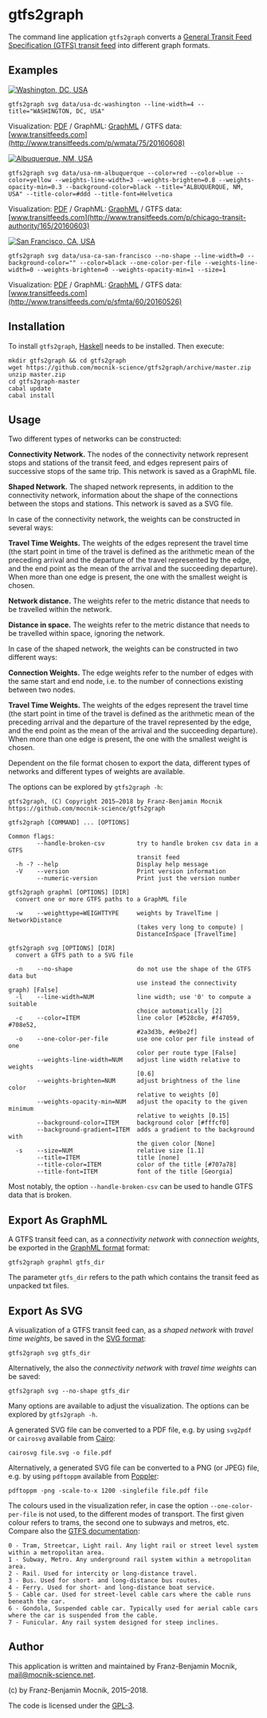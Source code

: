 # gtfs2graph

The command line application `gtfs2graph` converts a [General Transit Feed Specification (GTFS) transit feed](https://developers.google.com/transit/gtfs/reference) into different graph formats.

## Examples

[![Washington, DC, USA](https://github.com/mocnik-science/gtfs2graph/blob/master/examples/usa-dc-washington.png)](https://github.com/mocnik-science/gtfs2graph/blob/master/examples/usa-dc-washington.pdf)

```
gtfs2graph svg data/usa-dc-washington --line-width=4 --title="WASHINGTON, DC, USA"
```

Visualization: [PDF](https://github.com/mocnik-science/gtfs2graph/blob/master/examples/usa-dc-washington.pdf) /
GraphML: [GraphML](https://github.com/mocnik-science/gtfs2graph/blob/master/examples/usa-dc-washington.graphml) /
GTFS data: [www.transitfeeds.com](http://www.transitfeeds.com/p/wmata/75/20160608)

[![Albuquerque, NM, USA](https://github.com/mocnik-science/gtfs2graph/blob/master/examples/usa-nm-albuquerque.png)](https://github.com/mocnik-science/gtfs2graph/blob/master/examples/usa-nm-albuquerque.pdf)

```
gtfs2graph svg data/usa-nm-albuquerque --color=red --color=blue --color=yellow --weights-line-width=3 --weights-brighten=0.8 --weights-opacity-min=0.3 --background-color=black --title="ALBUQUERQUE, NM, USA" --title-color=#ddd --title-font=Helvetica
```

Visualization: [PDF](https://github.com/mocnik-science/gtfs2graph/blob/master/examples/usa-nm-albuquerque.pdf) /
GraphML: [GraphML](https://github.com/mocnik-science/gtfs2graph/blob/master/examples/usa-nm-albuquerque.graphml) /
GTFS data: [www.transitfeeds.com](http://www.transitfeeds.com/p/chicago-transit-authority/165/20160603)

[![San Francisco, CA, USA](https://github.com/mocnik-science/gtfs2graph/blob/master/examples/usa-ca-san-francisco.png)](https://github.com/mocnik-science/gtfs2graph/blob/master/examples/usa-ca-san-francisco.pdf)

```
gtfs2graph svg data/usa-ca-san-francisco --no-shape --line-width=0 --background-color="" --color=black --one-color-per-file --weights-line-width=0 --weights-brighten=0 --weights-opacity-min=1 --size=1
```

Visualization: [PDF](https://github.com/mocnik-science/gtfs2graph/blob/master/examples/usa-ca-san-francisco.pdf) /
GraphML: [GraphML](https://github.com/mocnik-science/gtfs2graph/blob/master/examples/usa-ca-san-francisco.graphml) /
GTFS data: [www.transitfeeds.com](http://www.transitfeeds.com/p/sfmta/60/20160526)

## Installation

To install `gtfs2graph`, [Haskell](https://www.haskell.org/platform/) needs to be installed. Then execute:
```
mkdir gtfs2graph && cd gtfs2graph
wget https://github.com/mocnik-science/gtfs2graph/archive/master.zip
unzip master.zip
cd gtfs2graph-master
cabal update
cabal install
```

## Usage

Two different types of networks can be constructed:

**Connectivity Network.** The nodes of the connectivity network represent stops and stations of the transit feed, and edges represent pairs of successive stops of the same trip. This network is saved as a GraphML file.

**Shaped Network.** The shaped network represents, in addition to the connectivity network, information about the shape of the connections between the stops and stations. This network is saved as a SVG file.

In case of the connectivity network, the weights can be constructed in several ways:

**Travel Time Weights.** The weights of the edges represent the travel time (the start point in time of the travel is defined as the arithmetic mean of the preceding arrival and the departure of the travel represented by the edge, and the end point as the mean of the arrival and the succeeding departure). When more than one edge is present, the one with the smallest weight is chosen.

**Network distance.** The weights refer to the metric distance that needs to be travelled within the network.

**Distance in space.** The weights refer to the metric distance that needs to be travelled within space, ignoring the network.

In case of the shaped network, the weights can be constructed in two different ways:

**Connection Weights.** The edge weights refer to the number of edges with the same start and end node, i.e. to the number of connections existing between two nodes.

**Travel Time Weights.** The weights of the edges represent the travel time (the start point in time of the travel is defined as the arithmetic mean of the preceding arrival and the departure of the travel represented by the edge, and the end point as the mean of the arrival and the succeeding departure). When more than one edge is present, the one with the smallest weight is chosen.

Dependent on the file format chosen to export the data, different types of networks and different types of weights are available.

The options can be explored by `gtfs2graph -h`:
```
gtfs2graph, (C) Copyright 2015–2018 by Franz-Benjamin Mocnik
https://github.com/mocnik-science/gtfs2graph

gtfs2graph [COMMAND] ... [OPTIONS]

Common flags:
        --handle-broken-csv         try to handle broken csv data in a GTFS
                                    transit feed
  -h -? --help                      Display help message
  -V    --version                   Print version information
        --numeric-version           Print just the version number

gtfs2graph graphml [OPTIONS] [DIR]
  convert one or more GTFS paths to a GraphML file

  -w    --weighttype=WEIGHTTYPE     weights by TravelTime | NetworkDistance
                                    (takes very long to compute) |
                                    DistanceInSpace [TravelTime]

gtfs2graph svg [OPTIONS] [DIR]
  convert a GTFS path to a SVG file

  -n    --no-shape                  do not use the shape of the GTFS data but
                                    use instead the connectivity graph) [False]
  -l    --line-width=NUM            line width; use '0' to compute a suitable
                                    choice automatically [2]
  -c    --color=ITEM                line color [#528c8e, #f47059, #708e52,
                                    #2a3d3b, #e9be2f]
  -o    --one-color-per-file        use one color per file instead of one
                                    color per route type [False]
        --weights-line-width=NUM    adjust line width relative to weights
                                    [0.6]
        --weights-brighten=NUM      adjust brightness of the line color
                                    relative to weights [0]
        --weights-opacity-min=NUM   adjust the opacity to the given minimum
                                    relative to weights [0.15]
        --background-color=ITEM     background color [#fffcf0]
        --background-gradient=ITEM  adds a gradient to the background with
                                    the given color [None]
  -s    --size=NUM                  relative size [1.1]
        --title=ITEM                title [none]
        --title-color=ITEM          color of the title [#707a78]
        --title-font=ITEM           font of the title [Georgia]
```
Most notably, the option `--handle-broken-csv` can be used to handle GTFS data that is broken.

## Export As GraphML

A GTFS transit feed can, as a *connectivity network* with *connection weights*, be exported in the [GraphML format](http://graphml.graphdrawing.org) format:
```
gtfs2graph graphml gtfs_dir
```
The parameter `gtfs_dir` refers to the path which contains the transit feed as unpacked txt files.

## Export As SVG

A visualization of a GTFS transit feed can, as a *shaped network* with *travel time weights*, be saved in the [SVG format](http://www.w3.org/Graphics/SVG/):
```
gtfs2graph svg gtfs_dir
```
Alternatively, the also the *connectivity network* with *travel time weights* can be saved:
```
gtfs2graph svg --no-shape gtfs_dir
```
Many options are available to adjust the visualization. The options can be explored by `gtfs2graph -h`.

A generated SVG file can be converted to a PDF file, e.g. by using `svg2pdf` or `cairosvg` available from [Cairo](http://www.cairographics.org):
```
cairosvg file.svg -o file.pdf
```
Alternatively, a generated SVG file can be converted to a PNG (or JPEG) file, e.g. by using `pdftoppm` available from [Poppler](http://poppler.freedesktop.org):
```
pdftoppm -png -scale-to-x 1200 -singlefile file.pdf file
```

The colours used in the visualization refer, in case the option `--one-color-per-file` is not used, to the different modes of transport. The first given colour refers to trams, the second one to subways and metros, etc. Compare also the [GTFS documentation](https://developers.google.com/transit/gtfs/reference#routestxt):
```
0 - Tram, Streetcar, Light rail. Any light rail or street level system within a metropolitan area.
1 - Subway, Metro. Any underground rail system within a metropolitan area.
2 - Rail. Used for intercity or long-distance travel.
3 - Bus. Used for short- and long-distance bus routes.
4 - Ferry. Used for short- and long-distance boat service.
5 - Cable car. Used for street-level cable cars where the cable runs beneath the car.
6 - Gondola, Suspended cable car. Typically used for aerial cable cars where the car is suspended from the cable.
7 - Funicular. Any rail system designed for steep inclines.
```

## Author

This application is written and maintained by Franz-Benjamin Mocnik, <mail@mocnik-science.net>.

(c) by Franz-Benjamin Mocnik, 2015–2018.

The code is licensed under the [GPL-3](https://github.com/mocnik-science/gtfs2graph/blob/master/LICENSE.md).
